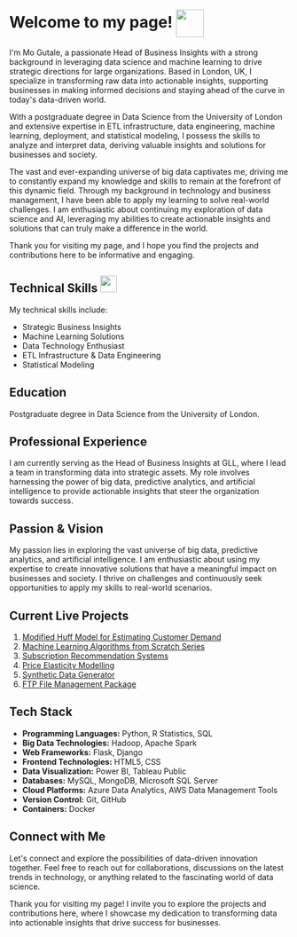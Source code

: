 <div>
  <h1>Welcome to my page! <img src="https://raw.githubusercontent.com/iampavangandhi/iampavangandhi/master/gifs/Hi.gif" width="50px" style="vertical-align: middle"></h1>
  <p>I'm Mo Gutale, a passionate Head of Business Insights with a strong background in leveraging data science and machine learning to drive strategic directions for large organizations. Based in London, UK, I specialize in transforming raw data into actionable insights, supporting businesses in making informed decisions and staying ahead of the curve in today's data-driven world.</p>
  <p>With a postgraduate degree in Data Science from the University of London and extensive expertise in ETL infrastructure, data engineering, machine learning, deployment, and statistical modeling, I possess the skills to analyze and interpret data, deriving valuable insights and solutions for businesses and society.</p>
  <p>The vast and ever-expanding universe of big data captivates me, driving me to constantly expand my knowledge and skills to remain at the forefront of this dynamic field. Through my background in technology and business management, I have been able to apply my learning to solve real-world challenges. I am enthusiastic about continuing my exploration of data science and AI, leveraging my abilities to create actionable insights and solutions that can truly make a difference in the world.</p>
  <p>Thank you for visiting my page, and I hope you find the projects and contributions here to be informative and engaging.</p>
</div>

## Technical Skills <img src="https://emojis.slackmojis.com/emojis/images/1570639173/6641/technically_goodnews.png?1570639173" width="30px">

My technical skills include:

* Strategic Business Insights
* Machine Learning Solutions
* Data Technology Enthusiast
* ETL Infrastructure & Data Engineering
* Statistical Modeling

## Education
Postgraduate degree in Data Science from the University of London.

## Professional Experience
I am currently serving as the Head of Business Insights at GLL, where I lead a team in transforming data into strategic assets. My role involves harnessing the power of big data, predictive analytics, and artificial intelligence to provide actionable insights that steer the organization towards success.

## Passion & Vision
My passion lies in exploring the vast universe of big data, predictive analytics, and artificial intelligence. I am enthusiastic about using my expertise to create innovative solutions that have a meaningful impact on businesses and society. I thrive on challenges and continuously seek opportunities to apply my skills to real-world scenarios.

## Current Live Projects
1. [Modified Huff Model for Estimating Customer Demand](https://github.com/mgutale/Modified-Huff-Model-for-Estimating-Demand.git)
2. [Machine Learning Algorithms from Scratch Series](https://github.com/mgutale/Machine-Learning-Algorithms.git)
3. [Subscription Recommendation Systems](https://github.com/mgutale/Subcription-Recommendation-Systems.git)
4. [Price Elasticity Modelling](https://github.com/mgutale/Price-Elasticity-Modelling.git)
5. [Synthetic Data Generator](https://github.com/mgutale/Synthetic_data.git)
6. [FTP File Management Package](https://github.com/mgutale/FTP_manager.git)

## Tech Stack
* **Programming Languages:** Python, R Statistics, SQL
* **Big Data Technologies:** Hadoop, Apache Spark
* **Web Frameworks:** Flask, Django
* **Frontend Technologies:** HTML5, CSS
* **Data Visualization:** Power BI, Tableau Public
* **Databases:** MySQL, MongoDB, Microsoft SQL Server
* **Cloud Platforms:** Azure Data Analytics, AWS Data Management Tools
* **Version Control:** Git, GitHub
* **Containers:** Docker

## Connect with Me
Let's connect and explore the possibilities of data-driven innovation together. Feel free to reach out for collaborations, discussions on the latest trends in technology, or anything related to the fascinating world of data science.

Thank you for visiting my page! I invite you to explore the projects and contributions here, where I showcase my dedication to transforming data into actionable insights that drive success for businesses.
</div>
